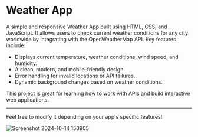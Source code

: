 

# Weather App

A simple and responsive Weather App built using HTML, CSS, and JavaScript. It allows users to check current weather conditions for any city worldwide by integrating with the OpenWeatherMap API. Key features include:

- Displays current temperature, weather conditions, wind speed, and humidity.
- A clean, modern, and mobile-friendly design.
- Error handling for invalid locations or API failures.
- Dynamic background changes based on weather conditions.

This project is great for learning how to work with APIs and build interactive web applications.

---

Feel free to modify it depending on your app's specific features!

![Screenshot 2024-10-14 150905](https://github.com/user-attachments/assets/932af59f-d6dc-4880-9983-85661ea80b6d)
